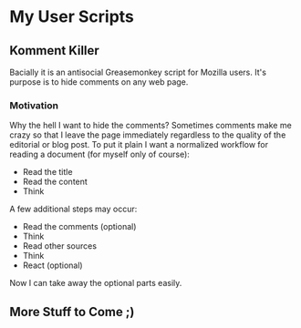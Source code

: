 # My User Scripts

## Komment Killer

Bacially it is an antisocial Greasemonkey script for Mozilla users. It's purpose is to hide comments on any web page.

### Motivation

Why the hell I want to hide the comments? Sometimes comments make me crazy so that I leave the page immediately regardless to the quality of the editorial or blog post. To put it plain I want a normalized workflow for reading a document (for myself only of course):

* Read the title
* Read the content
* Think

A few additional steps may occur:

* Read the comments (optional)
* Think
* Read other sources
* Think
* React (optional)

Now I can take away the optional parts easily.

## More Stuff to Come ;)
